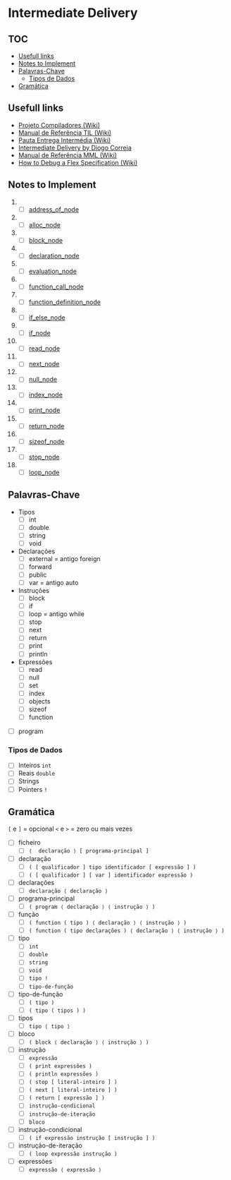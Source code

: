 # Intermediate Delivery <!-- omit in toc -->

## TOC <!-- omit in toc -->

- [Usefull links](#usefull-links)
- [Notes to Implement](#notes-to-implement)
- [Palavras-Chave](#palavras-chave)
  - [Tipos de Dados](#tipos-de-dados)
- [Gramática](#gramática)

## Usefull links

- [Projeto Compiladores (Wiki)](https://web.tecnico.ulisboa.pt/~david.matos/w/pt/index.php/Compiladores/Projecto_de_Compiladores)
- [Manual de Referência TIL (Wiki)](https://web.tecnico.ulisboa.pt/~david.matos/w/pt/index.php/Compiladores/Projecto_de_Compiladores/Projecto_2023-2024/Manual_de_Refer%C3%AAncia_da_Linguagem_TIL)
- [Pauta Entrega Intermédia (Wiki)](https://web.tecnico.ulisboa.pt/~david.matos/w/pt/index.php/Compiladores/Pautas_2023-2024/Pauta_do_Projecto:_Entrega_Interm%C3%A9dia)
- [Intermediate Delivery by Diogo Correia](https://github.com/ist199211-ist199311/mml-compiler-co/releases/tag/intermediate-delivery)
- [Manual de Referência MML (Wiki)](https://web.tecnico.ulisboa.pt/~david.matos/w/pt/index.php/Compiladores/Projecto_de_Compiladores/Projecto_2022-2023/Manual_de_Refer%C3%AAncia_da_Linguagem_MML)
- [How to Debug a Flex Specification (Wiki)](https://web.tecnico.ulisboa.pt/~david.matos/w/pt/index.php/The_Flex_Lexical_Analyzer#How_to_Debug_a_Flex_Specification)

## Notes to Implement

1. - [ ] [address_of_node](#address_of_node-implemented)
2. - [ ] [alloc_node](#alloc_node-implemented)
3. - [ ] [block_node](#block_node-implemented)
4. - [ ] [declaration_node](#declaration_node-implemented)
5. - [ ] [evaluation_node](#evaluation_node-already-done)
6. - [ ] [function_call_node](#function_call_node-implemented)
7. - [ ] [function_definition_node](#function_definition_node-implemented)
8. - [ ] [if_else_node](#if_else_node-already-done) 
9.  - [ ] [if_node](#if_node-already-done) 
10. - [ ] [read_node](#read_node-implemented) 
11. - [ ] [next_node](#next_node-implemented)
12. - [ ] [null_node](#null_node-implemented)
13. - [ ] [index_node](#index_node-implemented)
14. - [ ] [print_node](#print_node-implemented) 
15. - [ ] [return_node](#return_node-implemented)
16. - [ ] [sizeof_node](#sizeof_node-implemented)
17. - [ ] [stop_node](#stop_node-implemented)
18. - [ ] [loop_node](#loop_node-implemented)

## Palavras-Chave

- Tipos
  - [ ] int
  - [ ] double
  - [ ] string
  - [ ] void
- Declarações
  - [ ] external = antigo foreign
  - [ ] forward
  - [ ] public
  - [ ] var = antigo auto
- Instruções
  - [ ] block
  - [ ] if
  - [ ] loop = antigo while
  - [ ] stop
  - [ ] next
  - [ ] return
  - [ ] print
  - [ ] println
- Expressões
  - [ ] read
  - [ ] null
  - [ ] set
  - [ ] index
  - [ ] objects
  - [ ] sizeof
  - [ ] function
- [ ] program

### Tipos de Dados

- [ ] Inteiros `int`
- [ ] Reais `double`
- [ ] Strings
- [ ] Pointers `!`

## Gramática

`[` e `]` = opcional
`<` e `>` = zero ou mais vezes

- [ ] ficheiro
  - [ ] `⟨  declaração ⟩ [ programa-principal ]`
- [ ] declaração
  - [ ] `( [ qualificador ] tipo identificador [ expressão ] )`
  - [ ] `( [ qualificador ] [ var ] identificador expressão )`
- [ ] declarações
  - [ ] `declaração ⟨ declaração ⟩`
- [ ] programa-principal
  - [ ] `( program ⟨ declaração ⟩ ⟨ instrução ⟩ )`
- [ ] função
  - [ ] `( function ( tipo ) ⟨ declaração ⟩ ⟨ instrução ⟩ )`
  - [ ] `( function ( tipo declarações ) ⟨ declaração ⟩ ⟨ instrução ⟩ )`
- [ ] tipo
  - [ ] `int`
  - [ ] `double`
  - [ ] `string`
  - [ ] `void`
  - [ ] `tipo !`
  - [ ] `tipo-de-função`
- [ ] tipo-de-função
  - [ ] `( tipo )`
  - [ ] `( tipo ( tipos ) )`
- [ ] tipos
  - [ ] `tipo ⟨ tipo ⟩`
- [ ] bloco
  - [ ] `( block ⟨ declaração ⟩ ⟨ instrução ⟩ )`
- [ ] instrução
  - [ ] `expressão`
  - [ ] `( print expressões )`
  - [ ] `( println expressões )`
  - [ ] `( stop [ literal-inteiro ] )`
  - [ ] `( next [ literal-inteiro ] )`
  - [ ] `( return [ expressão ] )`
  - [ ] `instrução-condicional`
  - [ ] `instrução-de-iteração`
  - [ ] `bloco`
- [ ] instrução-condicional
  - [ ] `( if expressão instrução [ instrução ] )`
- [ ] instrução-de-iteração
  - [ ] `( loop expressão instrução )`
- [ ] expressões
  - [ ] `expressão ⟨ expressão ⟩`
